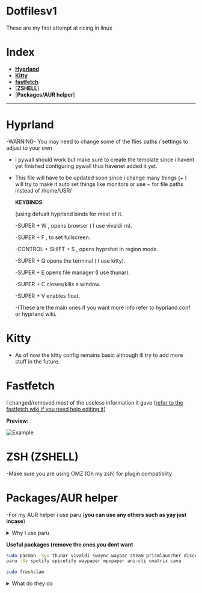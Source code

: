 
# Dotfilesv1
These are my first attempt at ricing in linux 

# Index 
- [**Hyprland**](https://github.com/Sleepy-Z-z-z/Dotfilesv1?tab=readme-ov-file#hyprlandconf)
- [**Kitty**](https://github.com/Sleepy-Z-z-z/Dotfilesv1?tab=readme-ov-file#kitty)
- [**fastfetch**](https://github.com/Sleepy-Z-z-z/Dotfilesv1?tab=readme-ov-file#fastfetch)
- [**ZSHELL**]
- [**Packages/AUR helper**]
--------------------------------------------------------------
#  Hyprland
  -WARNING-
  You may need to change some of the flies paths / settings to adjust to your own
  - I pywall should work but make sure to create the template since i havent yet finished configuring pywall thus havenet added it      yet.
  - This file will have to be updated soon since i change many things (+ I will try to make it auto set things like monitors or use ~ for file paths instead of /home/USR/

    **KEYBINDS**

    (using defualt hyprland binds for most of it.

    -SUPER + W , opens browser ( I use vivaldi rn).
    
    -SUPER + F , to set fullscreen.
    
    -CONTROL + SHIFT + S , opens hyprshot in region mode.
    
    -SUPER + Q opens the terminal ( I use kitty).
    
    -SUPER + E opens file manager (I use thunar).
    
    -SUPER + C closes/kills a window.
    
    -SUPER + V enables float.
    
    -(These are the main ones if you want more info refer to hyprland.conf or hyprland wiki.
    
# Kitty
 - As of now the kitty config remains basic although ill try to add more stuff in the future.

# Fastfetch
 
 I changed/removed most of the useless information it gave ([refer to the fastfetch wiki if you need help editing it](https://github.com/fastfetch-cli/fastfetch/wiki/Configuration)]

**Preview:**
 
 ![Example](https://github.com/user-attachments/assets/81c2863a-ba8b-4de0-ac1f-b12dfdf88219)
# ZSH (ZSHELL)
-Make sure you are using OMZ (Oh my zsh) for plugin compatiblity

# Packages/AUR helper
-For my AUR helper i use paru (**you can use any others such as yay just incase**)
<details>
<summary> Why I use paru </summary>
There is 3 main reasons i use paru over yay:

  1. Its written in rust which is apparently faster 

  2. Its tells me more info abt the package (I think yay can do that too but you have to set it up )
  
  3.Paru is just fater to type since its different letters meaning i can just press them all at the same time

   (I just wanted to make a drop down sorry)
   </details>

   **Useful packages (remove the ones you dont want**
   
   ```bash
   sudo pacman -Syu thunar vivaldi swaync waybar steam prismlauncher discord yazi btop swww mpv wine zsh kitty nvim nwg-look unzip file-roller python-pywal clamav tty-clock pavucontrol fastfetch
   paru -Sy spotify spicetify waypaper mpvpaper ani-cli cmatrix cava  
   ```

   ```bash
  sudo freshclam
   ```
<details>
<summary>What do they do</summary>
   -thunar = file browser
   -vivaldi = browser
   -swaync = notification daemon
   -waybar = status bar
   -steam = steam 
   -prismlauncher = minecraft launcher
   -discord = messaging app
   -yazi = file browser but in terminal
   -btop = taskmanager/resource monitor
   -swww = wallpaper daemon
   -mpv = adds video compatibility
   -wine=adds "support" for windows programs
   -zsh = shell 
   -kitty = terminal simulator
   -nvim = text editor
   -nwg-look = helps change gtk app themes/icons etc
   -unzip = unzips files
   -file-roller = unzips other types of files like .rar .7z etc (+has a gui)
   -python-pywal = color theme creator 
   -clamav = basically antivirus
   -tty-clock = clock
   -pavucontrol = audio controls 
   -fastfetch = fastfetch (you can use neofetch if you want)
   -spotify = spotify
   -spicetify = spotify custumization tool
   -waypaper = wallpaper picker + makes things easier to manage and setup
   -mpvpaper = video wallpaper (it may cause performance issues)
   -ani-cli = watch anime
   -cmatix = cool matrix rain effect
   -cava = audio visualizer 
</details>
   
  
